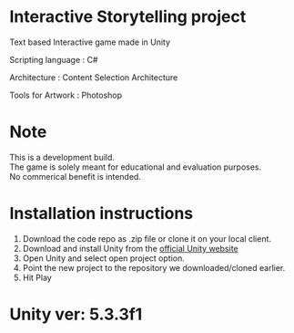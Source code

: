 # Interactive Storytelling project
<p>Text based Interactive game made in Unity</p>
<p>Scripting language : C#</p>
<p>Architecture       : Content Selection Architecture</p>
<p>Tools for Artwork  : Photoshop</p>

# Note 
<p>This is a development build. 
<br>The game is solely meant for educational and evaluation purposes. 
<br>No commerical benefit is intended.</p>

# Installation instructions

1. Download the code repo as .zip file or clone it on your local client.
2. Download and install Unity from the [official Unity website](https://unity3d.com/get-unity)
3. Open Unity and select open project option.
4. Point the new project to the repository we downloaded/cloned earlier.
5. Hit Play

# Unity ver: 5.3.3f1




